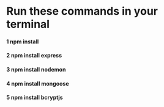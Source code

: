  
 <h1>Run these commands in your terminal</h1>
<h4> 1 npm install </h4>

 <h4>2 npm install express </h4>
 
 <h4>3 npm install nodemon </h4>
 
<h4>4 npm install mongoose </h4> 
 
 <h4>5 npm install bcryptjs </h4>
